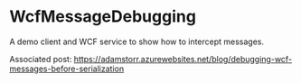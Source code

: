 WcfMessageDebugging
===================

A demo client and WCF service to show how to intercept messages.

Associated post: https://adamstorr.azurewebsites.net/blog/debugging-wcf-messages-before-serialization
